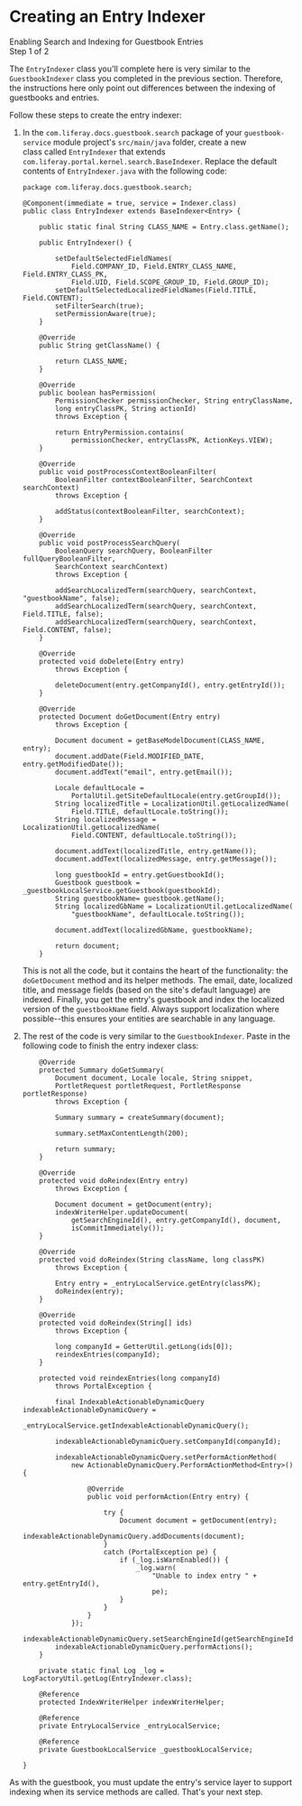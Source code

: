 # Creating an Entry Indexer [](id=creating-an-entry-indexer)

<div class="learn-path-step">
    <p>Enabling Search and Indexing for Guestbook Entries<br>Step 1 of 2</p>
</div>

The `EntryIndexer` class you'll complete here is very similar to the 
`GuestbookIndexer` class you completed in the previous section. Therefore, the 
instructions here only point out differences between the indexing of guestbooks 
and entries. 

Follow these steps to create the entry indexer:

1.  In the `com.liferay.docs.guestbook.search` package of your 
    `guestbook-service` module project's `src/main/java` folder, create a new   
    class called `EntryIndexer` that extends 
    `com.liferay.portal.kernel.search.BaseIndexer`. Replace the default contents
    of `EntryIndexer.java` with the following code:

        package com.liferay.docs.guestbook.search;

        @Component(immediate = true, service = Indexer.class)
        public class EntryIndexer extends BaseIndexer<Entry> {

            public static final String CLASS_NAME = Entry.class.getName();

            public EntryIndexer() {

                setDefaultSelectedFieldNames(
                    Field.COMPANY_ID, Field.ENTRY_CLASS_NAME, Field.ENTRY_CLASS_PK,
                    Field.UID, Field.SCOPE_GROUP_ID, Field.GROUP_ID);
                setDefaultSelectedLocalizedFieldNames(Field.TITLE, Field.CONTENT);
                setFilterSearch(true);
                setPermissionAware(true);
            }

            @Override
            public String getClassName() {

                return CLASS_NAME;
            }

            @Override
            public boolean hasPermission(
                PermissionChecker permissionChecker, String entryClassName,
                long entryClassPK, String actionId)
                throws Exception {

                return EntryPermission.contains(
                    permissionChecker, entryClassPK, ActionKeys.VIEW);
            }

            @Override
            public void postProcessContextBooleanFilter(
                BooleanFilter contextBooleanFilter, SearchContext searchContext)
                throws Exception {

                addStatus(contextBooleanFilter, searchContext);
            }

            @Override
            public void postProcessSearchQuery(
                BooleanQuery searchQuery, BooleanFilter fullQueryBooleanFilter,
                SearchContext searchContext)
                throws Exception {

                addSearchLocalizedTerm(searchQuery, searchContext, "guestbookName", false);
                addSearchLocalizedTerm(searchQuery, searchContext, Field.TITLE, false);
                addSearchLocalizedTerm(searchQuery, searchContext, Field.CONTENT, false);
            }

            @Override
            protected void doDelete(Entry entry)
                throws Exception {

                deleteDocument(entry.getCompanyId(), entry.getEntryId());
            }

            @Override
            protected Document doGetDocument(Entry entry)
                throws Exception {

                Document document = getBaseModelDocument(CLASS_NAME, entry);
                document.addDate(Field.MODIFIED_DATE, entry.getModifiedDate());
                document.addText("email", entry.getEmail());

                Locale defaultLocale =
                    PortalUtil.getSiteDefaultLocale(entry.getGroupId());
                String localizedTitle = LocalizationUtil.getLocalizedName(
                    Field.TITLE, defaultLocale.toString());
                String localizedMessage = LocalizationUtil.getLocalizedName(
                    Field.CONTENT, defaultLocale.toString());

                document.addText(localizedTitle, entry.getName());
                document.addText(localizedMessage, entry.getMessage());

                long guestbookId = entry.getGuestbookId();
                Guestbook guestbook = _guestbookLocalService.getGuestbook(guestbookId);
                String guestbookName= guestbook.getName();
                String localizedGbName = LocalizationUtil.getLocalizedName(
                    "guestbookName", defaultLocale.toString());

                document.addText(localizedGbName, guestbookName);

                return document;
            }

    This is not all the code, but it contains the heart of the functionality: 
    the `doGetDocument` method and its helper methods. The email, date, 
    localized title, and message fields (based on the site's default language) 
    are indexed. Finally, you get the entry's guestbook and index the localized 
    version of the `guestbookName` field. Always support localization where 
    possible--this ensures your entities are searchable in any language. 

2.  The rest of the code is very similar to the `GuestbookIndexer`. Paste in the 
    following code to finish the entry indexer class: 

            @Override
            protected Summary doGetSummary(
                Document document, Locale locale, String snippet,
                PortletRequest portletRequest, PortletResponse portletResponse)
                throws Exception {

                Summary summary = createSummary(document);

                summary.setMaxContentLength(200);

                return summary;
            }

            @Override
            protected void doReindex(Entry entry)
                throws Exception {

                Document document = getDocument(entry);
                indexWriterHelper.updateDocument(
                    getSearchEngineId(), entry.getCompanyId(), document,
                    isCommitImmediately());
            }

            @Override
            protected void doReindex(String className, long classPK)
                throws Exception {

                Entry entry = _entryLocalService.getEntry(classPK);
                doReindex(entry);
            }

            @Override
            protected void doReindex(String[] ids)
                throws Exception {

                long companyId = GetterUtil.getLong(ids[0]);
                reindexEntries(companyId);
            }

            protected void reindexEntries(long companyId)
                throws PortalException {

                final IndexableActionableDynamicQuery indexableActionableDynamicQuery =
                    _entryLocalService.getIndexableActionableDynamicQuery();

                indexableActionableDynamicQuery.setCompanyId(companyId);

                indexableActionableDynamicQuery.setPerformActionMethod(
                    new ActionableDynamicQuery.PerformActionMethod<Entry>() {

                        @Override
                        public void performAction(Entry entry) {

                            try {
                                Document document = getDocument(entry);
                                indexableActionableDynamicQuery.addDocuments(document);
                            }
                            catch (PortalException pe) {
                                if (_log.isWarnEnabled()) {
                                    _log.warn(
                                        "Unable to index entry " + entry.getEntryId(),
                                        pe);
                                }
                            }
                        }
                    });
                indexableActionableDynamicQuery.setSearchEngineId(getSearchEngineId());
                indexableActionableDynamicQuery.performActions();
            }

            private static final Log _log = LogFactoryUtil.getLog(EntryIndexer.class);

            @Reference
            protected IndexWriterHelper indexWriterHelper;

            @Reference
            private EntryLocalService _entryLocalService;

            @Reference
            private GuestbookLocalService _guestbookLocalService;

        }

As with the guestbook, you must update the entry's service layer to support
indexing when its service methods are called. That's your next step. 
